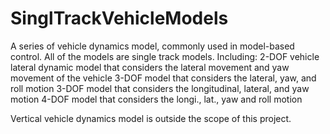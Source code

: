 # SinglTrackVehicleModels
A series of vehicle dynamics model, commonly used in model-based control.
All of the models are single track models.
Including: 
2-DOF vehicle lateral dynamic model that considers the lateral movement and yaw movement of the vehicle
3-DOF model that considers the lateral, yaw, and roll motion
3-DOF model that considers the longitudinal, lateral, and yaw motion
4-DOF model that considers the longi., lat., yaw and roll motion

Vertical vehicle dynamics model is outside the scope of this project.
